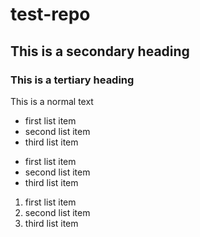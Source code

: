 # test-repo
## This is a secondary heading
### This is a tertiary heading
This is a normal text
* first list item
* second list item
* third list item
- first list item
- second list item
- third list item
1. first list item
2. second list item
3. third list item